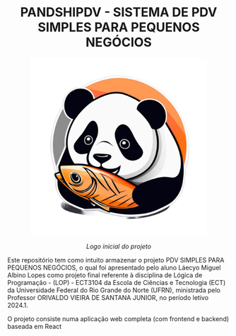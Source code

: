 <div align="center">
  <h1> 
    PANDSHIPDV  - SISTEMA DE PDV SIMPLES PARA PEQUENOS NEGÓCIOS
  </h1>
  <img src="https://github.com/laecyo2003/pdvsimplesl/blob/master/pdv_imagens/PandshiPDV.png?raw=true" alt="Logo Inicial do projeto" width=400px height=400px>
  <p>
    <em> 
      Logo inicial do projeto
    </em>
  </p>
</div>

<p>
    Este repositório tem como intuito armazenar o projeto PDV SIMPLES PARA PEQUENOS NEGÓCIOS, o qual foi apresentado pelo aluno Láecyo Miguel Albino Lopes
  como projeto final referente à disciplina de Lógica de Programação - (LOP) - ECT3104 da Escola de Ciências e Tecnologia (ECT) da Universidade 
  Federal do Rio Grande do Norte (UFRN), ministrada pelo Professor ORIVALDO VIEIRA DE SANTANA JUNIOR, no período letivo 2024.1.
</p>

<p>
  O projeto consiste numa aplicação web completa (com frontend e backend) baseada em React
</p>
